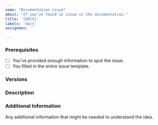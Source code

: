```yaml
---
name: "Documentation issue"
about: "If you've found in issue in the documentation."
title: '[DOCS]'
labels: 'docs'
assignees: ''

---
```


<!--

PLEASE READ: FILLING IN THE TEMPLATE IS REQUIRED!
Issues that do not include enough information might not be picked up.

Please prefix your issue with: [DOCS].

-->

### Prerequisites

<!--

Put an X between the brackets if you have done the following:

-->

* [ ] You've provided enough information to spot the issue.
* [ ] You filled in the entire issue template.

### Versions

<!-- You can leave it blank, but leave the Versions title -->

### Description

<!-- Describe the issue you've found in the docs. Please provide an exact link to it. -->

### Additional Information

Any additional information that might be needed to understand the idea.